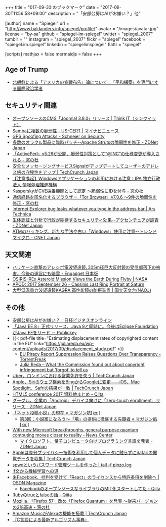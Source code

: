 +++
title = "017-09-30 のブックマーク"
date =  "2017-09-30T11:56:58+09:00"
description = "「安部公房はAIがお嫌い？」他"

[author]
name      = "Spiegel"
url       = "http://www.baldanders.info/spiegel/profile/"
avatar    = "/images/avatar.jpg"
license   = "by-sa"
github    = "spiegel-im-spiegel"
twitter   = "spiegel_2007"
tumblr    = ""
instagram = "spiegel_2007"
flickr    = "spiegel"
facebook  = "spiegel.im.spiegel"
linkedin  = "spiegelimspiegel"
flattr    = "spiegel"

[scripts]
  mathjax = false
  mermaidjs = false
+++

## Age of Trump

- [北朝鮮による「アメリカの宣戦布告」論について : 「平和構築」を専門にする国際政治学者](http://shinodahideaki.blog.jp/archives/20853867.html)

## セキュリティ関連

- [オープンソースのCMS「Joomla! 3.8.0」リリース | Think IT（シンクイット）](https://thinkit.co.jp/news/bn/12730)
- [Sambaに複数の脆弱性 - US-CERT | マイナビニュース](http://news.mynavi.jp/news/2017/09/22/196/)
- [GPS Spoofing Attacks - Schneier on Security](https://www.schneier.com/blog/archives/2017/09/gps_spoofing_at.html)
- [多数のオラクル製品に臨時パッチ--Apache Strutsの脆弱性を修正 - ZDNet Japan](https://japan.zdnet.com/article/35107701/)
- [「ActivePerl」v5.26が公開、脆弱性対策として“@INC”の仕様変更が導入される - 窓の杜](http://forest.watch.impress.co.jp/docs/news/1082540.html)
- [安全なメッセージングサービスSignalがアップデートしてユーザーのアドレス帳の守秘性をアップ | TechCrunch Japan](http://jp.techcrunch.com/2017/09/28/20170926signal-update-keeps-your-address-book-secret-keeps-it-safe/)
- [【注意喚起】Windowsアプリケーションの利用における注意：IPA 独立行政法人 情報処理推進機構](https://www.ipa.go.jp/security/ciadr/vul/20170928_dll.html)
- [KasperskyがCVE採番機関として認定 ～脆弱性にIDを付与 - 窓の杜](http://forest.watch.impress.co.jp/docs/news/1082817.html)
- [通信経路を匿名化するブラウザー「Tor Browser」v7.0.6 ～9件の脆弱性を修正 - 窓の杜](http://forest.watch.impress.co.jp/docs/news/1083486.html)
- [Internet Explorer bug leaks whatever you type in the address bar | Ars Technica](https://arstechnica.com/information-technology/2017/09/bug-in-fully-patched-internet-explorer-leaks-text-in-address-bar/)
- [生体認証と分析で行政が期待するセキュリティ効果--アクセンチュアが調査 - ZDNet Japan](https://japan.zdnet.com/article/35107961/)
- [ATMのハッキング、新たな手法や古い「Windows」使用に注意--トレンドマイクロ - CNET Japan](https://japan.cnet.com/article/35108002/)

## 天文関連

- [ハリケーン直撃のアレシボ電波望遠鏡､305m径巨大反射鏡の受信部落下の被害。今後の運営にも暗雲 - Engadget 日本版](http://japanese.engadget.com/2017/09/25/305m/)
- [OSIRIS-REx Asteroid Mission Views the Earth During Flyby | NASA](https://www.nasa.gov/image-feature/goddard/2017/osiris-rex-views-the-earth-during-flyby)
- [APOD: 2017 September 26 - Cassinis Last Ring Portrait at Saturn](https://apod.nasa.gov/apod/ap170926.html)
- [大型低温重力波望遠鏡KAGRA 高性能鏡の防振装置 | 国立天文台(NAOJ)](https://www.nao.ac.jp/gallery/weekly/2017/20170926-kagra.html)

## その他

- [安部公房はAIがお嫌い？：日経ビジネスオンライン](http://business.nikkeibp.co.jp/atcl/report/16/091200162/092000003/)
- [「Java EE 8」正式リリース、Java 9と同時に。今後はEclipse FoundationがJava EEをリード － Publickey](http://www.publickey1.jp/blog/17/java_ee_8java_9eclipse_foundationjava_ee.html)
- {{< pdf-file title="Estimating displacement rates of copyrighted content in the EU" link="https://juliareda.eu/wp-content/uploads/2017/09/displacement_study.pdf" >}}
    - [EU Piracy Report Suppression Raises Questions Over Transparency - TorrentFreak](https://torrentfreak.com/eu-piracy-report-suppression-raises-questions-transparency-170922/)
    - [Julia Reda – What the Commission found out about copyright infringement but ‘forgot’ to tell us](https://juliareda.eu/2017/09/secret-copyright-infringement-study/)
- [Uber、ロンドンにおける営業免許を失う | TechCrunch Japan](http://jp.techcrunch.com/2017/09/23/20170922uber-loses-its-license-to-operate-in-london/)
- [Apple、Siriのウェブ検索をBingからGoogleに変更――iOS、Mac Spotlight、Safriの結果が一致 | TechCrunch Japan](http://jp.techcrunch.com/2017/09/26/20170925apple-switches-from-bing-to-google-for-siri-web-search-results-on-ios-and-spotlight-on-mac/)
- [HTML5 conference 2017 資料他まとめ - Qiita](https://qiita.com/hidenorly/items/3d99b755b6be29f51479)
- [グーグル、企業の「Android」デバイス向けに「zero-touch enrollment」リリース - ZDNet Japan](https://japan.zdnet.com/article/35107694/)
- [「ネット投稿小説」の現在 « マガジン航[kɔː]](https://magazine-k.jp/category/series/contemporary-web-fiction/)
    - [第3回：小説家になろう〜「場」の提供に徹底する先駆者 « マガジン航[kɔː]](https://magazine-k.jp/2017/06/03/contemporary-web-fiction-03/)
- [With new Microsoft breakthroughs, general purpose quantum computing moves closer to reality - News Center](https://news.microsoft.com/features/new-microsoft-breakthroughs-general-purpose-quantum-computing-moves-closer-reality/)
    - [マイクロソフト、量子コンピュータ向けプログラミング言語を発表 - ZDNet Japan](https://japan.zdnet.com/article/35107801/)
- [Appleは差分プライバシー技術を利用して個人データに触らずにSafariの閲覧データを収集 | TechCrunch Japan](http://jp.techcrunch.com/2017/09/26/20170925apple-starts-collecting-browsing-data-in-safari-using-its-differential-privacy-tech/)
- [spwdというパスワード管理ツールを作った | tail -f pinzo.log](https://pinzolo.github.io/2017/09/28/spwd-is-secret-file-based-password-manager.html)
- [If文から機械学習への道](https://www.slideshare.net/nishio/if-80195170)
- [米Facebook、批判を受けて「React」のライセンスから特許条項を削除へ | OSDN Magazine](https://mag.osdn.jp/17/09/25/184500)
    - [FacebookのオープンソースなライブラリのMIT化スタートしてた - Qiita](https://qiita.com/riawiththesam/items/2867dc919db992da19a6)
- [Rubyのtrueとfalseの話 - Qiita](https://qiita.com/rotelstift/items/70461f35c0d691e7b246)
- [Mozilla、「Firefox 57」改め「Firefox Quantum」を発表 ～従来バージョンの2倍高速 - 窓の杜](http://forest.watch.impress.co.jp/docs/news/1083038.html)
- [Amazon MusicがAlexaの機能を搭載 | TechCrunch Japan](http://jp.techcrunch.com/2017/09/27/20170926amazon-adds-alexa-voice-control-to-the-amazon-music-app/)
- [『C言語による最新アルゴリズム事典』](https://oku.edu.mie-u.ac.jp/~okumura/algo/)

